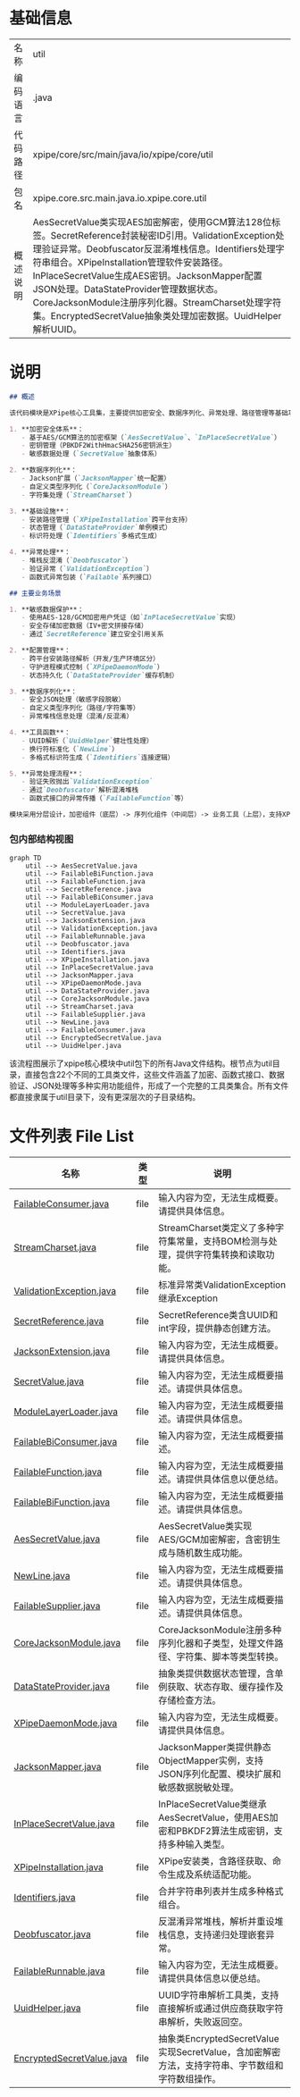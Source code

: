 # 基础信息

|      |      |
|------|------|
| 名称 | util |
| 编码语言 | .java |
| 代码路径 | xpipe/core/src/main/java/io/xpipe/core/util |
| 包名 | xpipe.core.src.main.java.io.xpipe.core.util |
| 概述说明 | AesSecretValue类实现AES加密解密，使用GCM算法128位标签。SecretReference封装秘密ID引用。ValidationException处理验证异常。Deobfuscator反混淆堆栈信息。Identifiers处理字符串组合。XPipeInstallation管理软件安装路径。InPlaceSecretValue生成AES密钥。JacksonMapper配置JSON处理。DataStateProvider管理数据状态。CoreJacksonModule注册序列化器。StreamCharset处理字符集。EncryptedSecretValue抽象类处理加密数据。UuidHelper解析UUID。 |

# 说明

```markdown
## 概述

该代码模块是XPipe核心工具集，主要提供加密安全、数据序列化、异常处理、路径管理等基础功能。模块包含以下核心组件：

1. **加密安全体系**：
   - 基于AES/GCM算法的加密框架（`AesSecretValue`、`InPlaceSecretValue`）
   - 密钥管理（PBKDF2WithHmacSHA256密钥派生）
   - 敏感数据处理（`SecretValue`抽象体系）

2. **数据序列化**：
   - Jackson扩展（`JacksonMapper`统一配置）
   - 自定义类型序列化（`CoreJacksonModule`）
   - 字符集处理（`StreamCharset`）

3. **基础设施**：
   - 安装路径管理（`XPipeInstallation`跨平台支持）
   - 状态管理（`DataStateProvider`单例模式）
   - 标识符处理（`Identifiers`多格式生成）

4. **异常处理**：
   - 堆栈反混淆（`Deobfuscator`）
   - 验证异常（`ValidationException`）
   - 函数式异常包装（`Failable`系列接口）

## 主要业务场景

1. **敏感数据保护**：
   - 使用AES-128/GCM加密用户凭证（如`InPlaceSecretValue`实现）
   - 安全存储加密数据（IV+密文拼接存储）
   - 通过`SecretReference`建立安全引用关系

2. **配置管理**：
   - 跨平台安装路径解析（开发/生产环境区分）
   - 守护进程模式控制（`XPipeDaemonMode`）
   - 状态持久化（`DataStateProvider`缓存机制）

3. **数据序列化**：
   - 安全JSON处理（敏感字段脱敏）
   - 自定义类型序列化（路径/字符集等）
   - 异常堆栈信息处理（混淆/反混淆）

4. **工具函数**：
   - UUID解析（`UuidHelper`健壮性处理）
   - 换行符标准化（`NewLine`）
   - 多格式标识符生成（`Identifiers`连接逻辑）

5. **异常处理流程**：
   - 验证失败抛出`ValidationException`
   - 通过`Deobfuscator`解析混淆堆栈
   - 函数式接口的异常传播（`FailableFunction`等）

模块采用分层设计，加密组件（底层）-> 序列化组件（中间层）-> 业务工具（上层），支持XPipe核心功能的可靠运行。
```


### 包内部结构视图

```mermaid
graph TD
    util --> AesSecretValue.java
    util --> FailableBiFunction.java
    util --> FailableFunction.java
    util --> SecretReference.java
    util --> FailableBiConsumer.java
    util --> ModuleLayerLoader.java
    util --> SecretValue.java
    util --> JacksonExtension.java
    util --> ValidationException.java
    util --> FailableRunnable.java
    util --> Deobfuscator.java
    util --> Identifiers.java
    util --> XPipeInstallation.java
    util --> InPlaceSecretValue.java
    util --> JacksonMapper.java
    util --> XPipeDaemonMode.java
    util --> DataStateProvider.java
    util --> CoreJacksonModule.java
    util --> StreamCharset.java
    util --> FailableSupplier.java
    util --> NewLine.java
    util --> FailableConsumer.java
    util --> EncryptedSecretValue.java
    util --> UuidHelper.java
```

该流程图展示了xpipe核心模块中util包下的所有Java文件结构。根节点为util目录，直接包含22个不同的工具类文件，这些文件涵盖了加密、函数式接口、数据验证、JSON处理等多种实用功能组件，形成了一个完整的工具类集合。所有文件都直接隶属于util目录下，没有更深层次的子目录结构。

# 文件列表 File List

| 名称   | 类型  | 说明 |
|-------|------|-------------|
| [FailableConsumer.java](FailableConsumer.md) | file | 输入内容为空，无法生成概要。请提供具体信息。 |
| [StreamCharset.java](StreamCharset.md) | file | StreamCharset类定义了多种字符集常量，支持BOM检测与处理，提供字符集转换和读取功能。 |
| [ValidationException.java](ValidationException.md) | file | 标准异常类ValidationException继承Exception |
| [SecretReference.java](SecretReference.md) | file | SecretReference类含UUID和int字段，提供静态创建方法。 |
| [JacksonExtension.java](JacksonExtension.md) | file | 输入内容为空，无法生成概要。请提供具体信息。 |
| [SecretValue.java](SecretValue.md) | file | 输入内容为空，无法生成概要描述。请提供具体信息。 |
| [ModuleLayerLoader.java](ModuleLayerLoader.md) | file | 输入内容为空，无法生成概要描述。请提供具体信息。 |
| [FailableBiConsumer.java](FailableBiConsumer.md) | file | 输入内容为空，无法生成概要描述。 |
| [FailableFunction.java](FailableFunction.md) | file | 输入内容为空，无法生成概要描述。请提供具体信息以便总结。 |
| [FailableBiFunction.java](FailableBiFunction.md) | file | 输入内容为空，无法生成概要描述。请提供具体信息。 |
| [AesSecretValue.java](AesSecretValue.md) | file | AesSecretValue类实现AES/GCM加密解密，含密钥生成与随机数生成功能。 |
| [NewLine.java](NewLine.md) | file | 输入内容为空，无法生成概要描述。请提供具体信息。 |
| [FailableSupplier.java](FailableSupplier.md) | file | 输入内容为空，无法生成概要描述。请提供具体信息。 |
| [CoreJacksonModule.java](CoreJacksonModule.md) | file | CoreJacksonModule注册多种序列化器和子类型，处理文件路径、字符集、脚本等类型转换。 |
| [DataStateProvider.java](DataStateProvider.md) | file | 抽象类提供数据状态管理，含单例获取、状态存取、缓存操作及存储检查方法。 |
| [XPipeDaemonMode.java](XPipeDaemonMode.md) | file | 输入内容为空，无法生成概要。请提供具体信息。 |
| [JacksonMapper.java](JacksonMapper.md) | file | JacksonMapper类提供静态ObjectMapper实例，支持JSON序列化配置、模块扩展和敏感数据脱敏处理。 |
| [InPlaceSecretValue.java](InPlaceSecretValue.md) | file | InPlaceSecretValue类继承AesSecretValue，使用AES加密和PBKDF2算法生成密钥，支持多种输入类型。 |
| [XPipeInstallation.java](XPipeInstallation.md) | file | XPipe安装类，含路径获取、命令生成及系统适配功能。 |
| [Identifiers.java](Identifiers.md) | file | 合并字符串列表并生成多种格式组合。 |
| [Deobfuscator.java](Deobfuscator.md) | file | 反混淆异常堆栈，解析并重设堆栈信息，支持递归处理嵌套异常。 |
| [FailableRunnable.java](FailableRunnable.md) | file | 输入内容为空，无法生成概要。请提供具体信息以便总结。 |
| [UuidHelper.java](UuidHelper.md) | file | UUID字符串解析工具类，支持直接解析或通过供应商获取字符串解析，失败返回空。 |
| [EncryptedSecretValue.java](EncryptedSecretValue.md) | file | 抽象类EncryptedSecretValue实现SecretValue，含加密解密方法，支持字符串、字节数组和字符数组操作。 |


